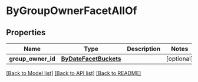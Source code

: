 # ByGroupOwnerFacetAllOf

## Properties
Name | Type | Description | Notes
------------ | ------------- | ------------- | -------------
**group_owner_id** | [**ByDateFacetBuckets**](ByDateFacetBuckets.md) |  | [optional] 

[[Back to Model list]](../README.md#documentation-for-models) [[Back to API list]](../README.md#documentation-for-api-endpoints) [[Back to README]](../README.md)


